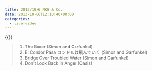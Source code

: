 ```yaml
---
title: 2013/10/6 NKG & Co.
date: 2013-10-06T12:10:40+00:00
categories:
  - live-video
---
```


{{<youtube TYblOYEkOew>}}

> 1. The Boxer (Simon and Garfunkel)
> 2. El Condor Pasa コンドルは飛んでいく (Simon and Garfunkel)
> 3. Bridge Over Troubled Water (Simon and Garfunkel)
> 4. Don't Look Back in Anger (Oasis)


